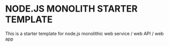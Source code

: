 # NODE.JS MONOLITH STARTER TEMPLATE

This is a starter template for node.js monolithic web service / web API / web app